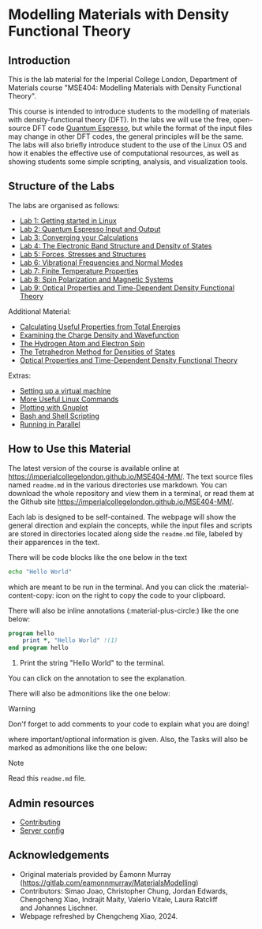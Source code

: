 Modelling Materials with Density Functional Theory
==================================================

## Introduction
This is the lab material for the Imperial College London, Department of
Materials course "MSE404: Modelling Materials with Density Functional
Theory".

This course is intended to introduce students to the modelling of materials
with density-functional theory (DFT). In the labs we will use the free,
open-source DFT code [Quantum Espresso](http://www.quantum-espresso.org/), but
while the format of the input files may change in other DFT codes, the general
principles will be the same. The labs will also briefly introduce student to
the use of the Linux OS and how it enables the effective use of computational
resources, as well as showing students some simple scripting, analysis, and
visualization tools.

<!-- The labs are set up assuming students are using our student server remotely -->
<!-- which has all the necessary software installed already. If it is not possible -->
<!-- for you to do this, I suggest installing xubuntu to a virtual machine on your -->
<!-- laptop. If you need to do this, there are some guidelines at -->
<!-- [vmsetup](labs/extras/misc/vmsetup/readme.md).  -->

<!-- Note that the remote desktop -->
<!-- software we use, [x2go](https://wiki.x2go.org) is freely available for Windows, -->
<!-- Mac, and Linux so if you'd prefer to use your own laptop, please go ahead. -->

## Structure of the Labs

The labs are organised as follows:

- [Lab 1: Getting started in Linux](labs/lab01/readme.md)
- [Lab 2: Quantum Espresso Input and Output](labs/lab02/readme.md)
- [Lab 3: Converging your Calculations](labs/lab03/readme.md)
- [Lab 4: The Electronic Band Structure and Density of States](labs/lab04/readme.md)
- [Lab 5: Forces, Stresses and Structures](labs/lab05/readme.md)
- [Lab 6: Vibrational Frequencies and Normal Modes](labs/lab06/readme.md)
- [Lab 7: Finite Temperature Properties](labs/lab07/readme.md)
- [Lab 8: Spin Polarization and Magnetic Systems](labs/lab08/readme.md)
- [Lab 9: Optical Properties and Time-Dependent Density Functional Theory](labs/lab09/readme.md) 

Additional Material:

- [Calculating Useful Properties from Total
  Energies](labs/extras/labs/using_total_energies/readme.md)
- [Examining the Charge Density and Wavefunction](labs/extras/labs/visualising_output/readme.md)
- [The Hydrogen Atom and Electron Spin](labs/extras/labs/hydrogen_atom/readme.md)
- [The Tetrahedron Method for Densities of States](labs/extras/labs/tetrahedron_method/readme.md)
- [Optical Properties and Time-Dependent Density Functional Theory](labs/extras/labs/tddft/readme.md)

Extras:

- [Setting up a virtual machine](labs/extras/misc/vmsetup/readme.md)
- [More Useful Linux Commands](labs/extras/misc/linuxcommands/readme.md)
- [Plotting with Gnuplot](labs/extras/misc/gnuplot/readme.md)
- [Bash and Shell Scripting](labs/extras/misc/shellscripting/readme.md)
- [Running in Parallel](labs/extras/labs/running_in_parallel/readme.md)

## How to Use this Material

The latest version of the course is available online at
<https://imperialcollegelondon.github.io/MSE404-MM/>. The text source files named
`readme.md` in the various directories use markdown. You can download the
whole repository and view them in a terminal, or read them at the Github site
<https://imperialcollegelondon.github.io/MSE404-MM/>.


Each lab is designed to be self-contained. The webpage will show the general
direction and explain the concepts, while the input files and scripts are
stored in directories located along side the `readme.md` file, labeled by their
apparences in the text. 

There will be code blocks like the one below in the text
```bash
echo "Hello World"
```
which are meant to be run in the terminal. And you can click the 
:material-content-copy: icon on the right to copy the code to your clipboard.

There will also be inline annotations (:material-plus-circle:) like the one 
below:

```fortran
program hello
    print *, "Hello World" !(1)
end program hello
```

1. Print the string "Hello World" to the terminal.

You can click on the annotation to see the explanation.

There will also be admonitions like the one below:

> [!WARNING] 
> Don'f forget to add comments to your code to explain what you are doing!

where important/optional information is given. Also, the Tasks will also be
marked as admonitions like the one below:

> [!Note] 
> Read this `readme.md` file.

## Admin resources

- [Contributing](admin/contributing.md)
- [Server config](admin/server_config.md)

## Acknowledgements
- Original materials provided by Éamonn Murray (https://gitlab.com/eamonnmurray/MaterialsModelling)
- Contributors: Simao Joao, Christopher Chung, Jordan Edwards, Chengcheng Xiao, Indrajit Maity, Valerio Vitale, Laura Ratcliff and Johannes Lischner.
- Webpage refreshed by Chengcheng Xiao, 2024.

